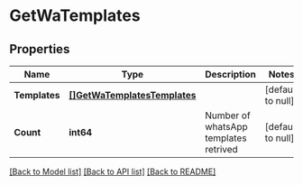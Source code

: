 # GetWaTemplates

## Properties
Name | Type | Description | Notes
------------ | ------------- | ------------- | -------------
**Templates** | [**[]GetWaTemplatesTemplates**](GetWATemplatesTemplates.md) |  | [default to null]
**Count** | **int64** | Number of whatsApp templates retrived | [default to null]

[[Back to Model list]](../README.md#documentation-for-models) [[Back to API list]](../README.md#documentation-for-api-endpoints) [[Back to README]](../README.md)


